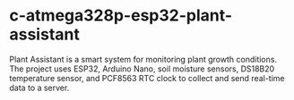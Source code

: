 # c-atmega328p-esp32-plant-assistant
Plant Assistant is a smart system for monitoring plant growth conditions. The project uses ESP32, Arduino Nano, soil moisture sensors, DS18B20 temperature sensor, and PCF8563 RTC clock to collect and send real-time data to a server. 
